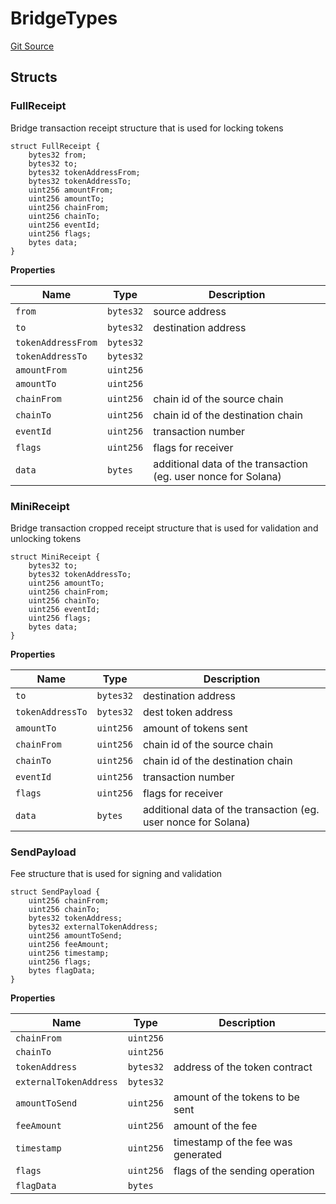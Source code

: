 # BridgeTypes
[Git Source](https://github.com/ambrosus/token-bridge/blob/552fd0953a1932ae8ea9555e10159a131960dfef/contracts/interface/BridgeTypes.sol)


## Structs
### FullReceipt
Bridge transaction receipt structure that is used for locking tokens


```solidity
struct FullReceipt {
    bytes32 from;
    bytes32 to;
    bytes32 tokenAddressFrom;
    bytes32 tokenAddressTo;
    uint256 amountFrom;
    uint256 amountTo;
    uint256 chainFrom;
    uint256 chainTo;
    uint256 eventId;
    uint256 flags;
    bytes data;
}
```

**Properties**

|Name|Type|Description|
|----|----|-----------|
|`from`|`bytes32`|source address|
|`to`|`bytes32`|destination address|
|`tokenAddressFrom`|`bytes32`||
|`tokenAddressTo`|`bytes32`||
|`amountFrom`|`uint256`||
|`amountTo`|`uint256`||
|`chainFrom`|`uint256`|chain id of the source chain|
|`chainTo`|`uint256`|chain id of the destination chain|
|`eventId`|`uint256`|transaction number|
|`flags`|`uint256`|flags for receiver|
|`data`|`bytes`|additional data of the transaction (eg. user nonce for Solana)|

### MiniReceipt
Bridge transaction cropped receipt structure that is used for validation and unlocking tokens


```solidity
struct MiniReceipt {
    bytes32 to;
    bytes32 tokenAddressTo;
    uint256 amountTo;
    uint256 chainFrom;
    uint256 chainTo;
    uint256 eventId;
    uint256 flags;
    bytes data;
}
```

**Properties**

|Name|Type|Description|
|----|----|-----------|
|`to`|`bytes32`|destination address|
|`tokenAddressTo`|`bytes32`|dest token address|
|`amountTo`|`uint256`|amount of tokens sent|
|`chainFrom`|`uint256`|chain id of the source chain|
|`chainTo`|`uint256`|chain id of the destination chain|
|`eventId`|`uint256`|transaction number|
|`flags`|`uint256`|flags for receiver|
|`data`|`bytes`|additional data of the transaction (eg. user nonce for Solana)|

### SendPayload
Fee structure that is used for signing and validation


```solidity
struct SendPayload {
    uint256 chainFrom;
    uint256 chainTo;
    bytes32 tokenAddress;
    bytes32 externalTokenAddress;
    uint256 amountToSend;
    uint256 feeAmount;
    uint256 timestamp;
    uint256 flags;
    bytes flagData;
}
```

**Properties**

|Name|Type|Description|
|----|----|-----------|
|`chainFrom`|`uint256`||
|`chainTo`|`uint256`||
|`tokenAddress`|`bytes32`|address of the token contract|
|`externalTokenAddress`|`bytes32`||
|`amountToSend`|`uint256`|amount of the tokens to be sent|
|`feeAmount`|`uint256`|amount of the fee|
|`timestamp`|`uint256`|timestamp of the fee was generated|
|`flags`|`uint256`|flags of the sending operation|
|`flagData`|`bytes`||

